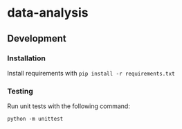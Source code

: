 # data-analysis

## Development

### Installation

Install requirements with `pip install -r requirements.txt`

### Testing

Run unit tests with the following command:

```shell
python -m unittest
```
